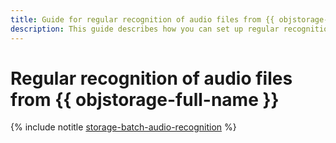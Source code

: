 ```yaml
---
title: Guide for regular recognition of audio files from {{ objstorage-full-name }}
description: This guide describes how you can set up regular recognition of audio files from {{ objstorage-full-name }}.
---
```


# Regular recognition of audio files from {{ objstorage-full-name }}

{% include notitle [storage-batch-audio-recognition](../../_tutorials/ml-ai/batch-recognition-stt.md) %}